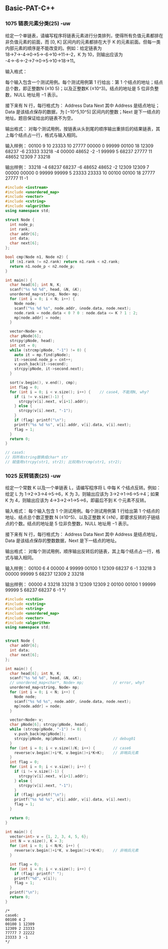 ## Basic-PAT-C++

### 1075 链表元素分类(25) -uw

给定一个单链表，请编写程序将链表元素进行分类排列，使得所有负值元素都排在非负值元素的前面，而 [0, K] 区间内的元素都排在大于 K 的元素前面。但每一类内部元素的顺序是不能改变的。例如：给定链表为 18→7→-4→0→5→-6→10→11→-2，K 为 10，则输出应该为 -4→-6→-2→7→0→5→10→18→11。

输入格式：

每个输入包含一个测试用例。每个测试用例第 1 行给出：第 1 个结点的地址；结点总个数，即正整数N (≤10
​5)；以及正整数K (≤10^3)。结点的地址是 5 位非负整数，NULL 地址用 −1 表示。

接下来有 N 行，每行格式为：
Address Data Next
其中 Address 是结点地址；Data 是该结点保存的数据，为 [−10^5,10^5] 区间内的整数；Next 是下一结点的地址。题目保证给出的链表不为空。

输出格式：
对每个测试用例，按链表从头到尾的顺序输出重排后的结果链表，其上每个结点占一行，格式与输入相同。

输入样例：
00100 9 10
23333 10 27777
00000 0 99999
00100 18 12309
68237 -6 23333
33218 -4 00000
48652 -2 -1
99999 5 68237
27777 11 48652
12309 7 33218

输出样例：
33218 -4 68237
68237 -6 48652
48652 -2 12309
12309 7 00000
00000 0 99999
99999 5 23333
23333 10 00100
00100 18 27777
27777 11 -1

```cpp
#include <iostream>
#include <unordered_map>
#include <vector>
#include <cstring>
#include <algorithm>
using namespace std;

struct Node {
  int node_p;
  int rank;
  char addr[6];
  int data;
  char next[6];
};

bool cmp(Node n1, Node n2) {
  if (n1.rank != n2.rank) return n1.rank < n2.rank;
  return n1.node_p < n2.node_p;
}

int main() {
  char head[6]; int N, K;
  scanf("%s %d %d", head, &N, &K);
  unordered_map<string, Node> mp;
  for (int i = 0; i < N; i++) {
    Node node;
    scanf("%s %d %s", node.addr, &node.data, node.next);
    node.rank = node.data < 0 ? 0 : node.data <= K ? 1 : 2;
    mp[node.addr] = node;
  }

  vector<Node> v;
  char pNode[6];
  strcpy(pNode, head);
  int cnt = 0;
  while (strcmp(pNode, "-1") != 0) {
    auto it = mp.find(pNode);
    it->second.node_p = cnt++;
    v.push_back(it->second);
    strcpy(pNode, it->second.next);
  }

  sort(v.begin(), v.end(), cmp);
  int flag = 0;
  for (int i = 0; i < v.size(); i++) {    // case4, 不能用N, why?
    if (i != v.size()-1) {
      strcpy(v[i].next, v[i+1].addr);
    } else {
      strcpy(v[i].next, "-1");
    }
    if (flag) printf("\n");
    printf("%s %d %s", v[i].addr, v[i].data, v[i].next);
    flag = 1;
  }
  return 0;
}

// case5:
// 将所有string替换成char* str
// 赋值用strcpy(str1, str2); 比较用strcmp(str1, str2);
```


### 1025 反转链表(25) -uw

给定一个常数 K 以及一个单链表 L，请编写程序将 L 中每 K 个结点反转。例如：给定 L 为 1→2→3→4→5→6，K 为 3，则输出应该为 3→2→1→6→5→4；如果 K 为 4，则输出应该为 4→3→2→1→5→6，即最后不到 K 个元素不反转。

输入格式：
每个输入包含 1 个测试用例。每个测试用例第 1 行给出第 1 个结点的地址、结点总个数正整数 N (≤10^5)、以及正整数 K (≤N)，即要求反转的子链结点的个数。结点的地址是 5 位非负整数，NULL 地址用 −1 表示。

接下来有 N 行，每行格式为：
Address Data Next
其中 Address 是结点地址，Data 是该结点保存的整数数据，Next 是下一结点的地址。

输出格式：
对每个测试用例，顺序输出反转后的链表，其上每个结点占一行，格式与输入相同。

输入样例：
00100 6 4
00000 4 99999
00100 1 12309
68237 6 -1
33218 3 00000
99999 5 68237
12309 2 33218

输出样例：
00000 4 33218
33218 3 12309
12309 2 00100
00100 1 99999
99999 5 68237
68237 6 -1
*/


```cpp
#include <cstdio>
#include <cstring>
#include <string>
#include <unordered_map>
#include <vector>
#include <algorithm>
using namespace std;


struct Node {
  char addr[6];
  int data;
  char next[6];
};

int main() {
  char head[6]; int N, K;
  scanf("%s %d %d", head, &N, &K);
  // unordered_map<char*, Node> mp;             // error, why?
  unordered_map<string, Node> mp;
  for (int i = 0; i < N; i++) {
    Node node;
    scanf("%s %d %s", node.addr, &node.data, node.next);
    mp[node.addr] = node;
  }

  vector<Node> v;
  char pNode[6]; strcpy(pNode, head);
  while (strcmp(pNode, "-1") != 0) {
    v.push_back(mp[pNode]);
    strcpy(pNode, mp[pNode].next);              // debug01
  }
  for (int i = 0; i < v.size()/K; i++) {        // case6
    reverse(v.begin()+i*K, v.begin()+i*K+K);    // 非哨兵元素
  }
  int flag = 0;
  for (int i = 0; i < v.size(); i++) {
    if (i != v.size()-1) {
      strcpy(v[i].next, v[i+1].addr);
    } else {
      strcpy(v[i].next, "-1");
    }
    if (flag) printf("\n");
    printf("%s %d %s", v[i].addr, v[i].data, v[i].next);
    flag = 1;
  }

  return 0;
}
```


```cpp
int main() {
  vector<int> v = {1, 2, 3, 4, 5, 6};
  int N = v.size(), K = 3;
  for (int i = 0; i < N/K; i++) {
    reverse(v.begin()+i*K, v.begin()+i*K+K);    // 非哨兵元素
  }

  int flag = 0;
  for (int i = 0; i < v.size(); i++) {
    if (flag) printf(" ");
    printf("%d", v[i]);
    flag = 1;
  }
  printf("\n");
  return 0;
}
```

```
/*
case6:
00100 4 2
00100 1 12309
12309 2 23333
77777 7 22222
23333 3 -1
*/
```
